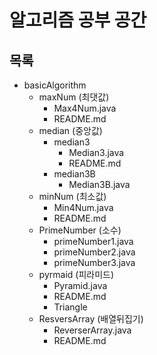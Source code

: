 # 알고리즘 공부 공간

## 목록
+ basicAlgorithm
  + maxNum (최댓값)
    + Max4Num.java
    + README.md
  + median (중앙값)
    + median3
      + Median3.java
      + README.md
    + median3B
      + Median3B.java
  + minNum (최소값)
    + Min4Num.java
    + README.md
  + PrimeNumber (소수)
    + primeNumber1.java
    + primeNumber2.java
    + primeNumber3.java
  + pyrmaid (피라미드)
    + Pyramid.java
    + README.md
    + Triangle
  + ResversArray (배열뒤집기)
    + ReverserArray.java
    + README.md
      
